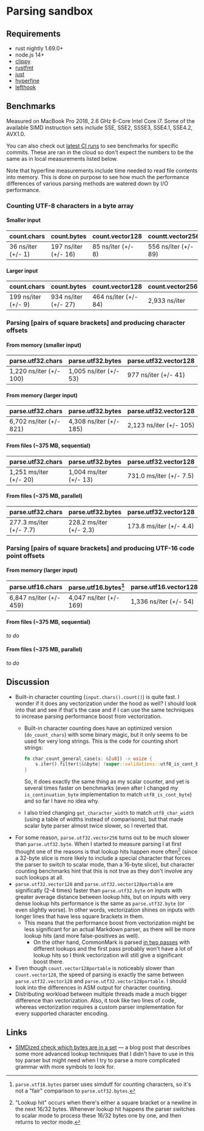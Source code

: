 # Parsing sandbox

## Requirements

- rust nightly 1.69.0+
- node.js 14+
- [clippy](https://github.com/rust-lang/rust-clippy)
- [rustfmt](https://github.com/rust-lang/rustfmt)
- [just](https://github.com/casey/just)
- [hyperfine](https://github.com/sharkdp/hyperfine)
- [lefthook](https://github.com/evilmartians/lefthook)

## Benchmarks

Measured on MacBook Pro 2018, 2.6 GHz 6-Core Intel Core i7. Some of the available SIMD instruction sets include SSE, SSE2, SSSE3, SSE4.1, SSE4.2, AVX1.0.

You can also check out [latest CI runs](https://github.com/garlicbreadcleric/parsing-sandbox/actions) to see benchmarks for specific commits. These are ran in the cloud so don't expect the numbers to be the same as in local measurements listed below.

Note that hyperfine measurements include time needed to read file contents into memory. This is done on purpose to see how much the performance differences of various parsing methods are watered down by I/O performance.

### Counting UTF-8 characters in a byte array

#### Smaller input

| count.chars        | count.bytes          | count.vector128    | countt.vector256     | count.vector128portable |
|--------------------|----------------------|--------------------|----------------------|-------------------------|
| 36 ns/iter (+/- 1) | 197 ns/iter (+/- 16) | 85 ns/iter (+/- 8) | 556 ns/iter (+/- 89) | 123 ns/iter (+/- 5)     |

#### Larger input

| count.chars         | count.bytes          | count.vector128      | count.vector256 | count.vector128portable |
|---------------------|----------------------|----------------------|-----------------|-------------------------|
| 199 ns/iter (+/- 9) | 934 ns/iter (+/- 27) | 464 ns/iter (+/- 84) | 2,933 ns/iter   | 646 ns/iter (+/- 28)    |

### Parsing \[pairs of square brackets\] and producing character offsets

#### From memory (smaller input)

| parse.utf32.chars       | parse.utf32.bytes      | parse.utf32.vector128 | parse.utf32.vector256  | parse.utf32.vector128portable |
|-------------------------|------------------------|-----------------------|------------------------|-------------------------------|
| 1,220 ns/iter (+/- 100) | 1,005 ns/iter (+/- 53) | 977 ns/iter (+/- 41)  | 1,393 ns/iter (+/- 59) | 1,044 ns/iter (+/- 47)        |

#### From memory (larger input)

| parse.utf32.chars       | parse.utf32.bytes       | parse.utf32.vector128   | parse.utf32.vector256   | parse.utf32.vector128portable |
|-------------------------|-------------------------|-------------------------|-------------------------|-------------------------------|
| 6,702 ns/iter (+/- 821) | 4,308 ns/iter (+/- 185) | 2,123 ns/iter (+/- 105) | 5,676 ns/iter (+/- 259) | 2,197 ns/iter (+/- 112)       |

#### From files (~375 MB, sequential)

| parse.utf32.chars      | parse.utf32.bytes      | parse.utf32.vector128   | parse.utf32.vector256  | parse.utf32.vector128portable |
|------------------------|------------------------|-------------------------|------------------------|-------------------------------|
| 1,251 ms/iter (+/- 20) | 1,004 ms/iter (+/- 13) | 731.0 ms/iter (+/- 7.5) | 1,167 ms/iter (+/- 12) | 739.7 ms/iter (+/- 8.1)       |

#### From files (~375 MB, parallel)

| parse.utf32.chars       | parse.utf32.bytes       | parse.utf32.vector128   | parse.utf32.vector256    | parse.utf32.vector128portable |
|-------------------------|-------------------------|-------------------------|--------------------------|-------------------------------|
| 277.3 ms/iter (+/- 7.7) | 228.2 ms/iter (+/- 2.3) | 173.8 ms/iter (+/- 4.4) | 280.4 ms/iter (+/- 21.6) | 180.6 ms/iter (+/- 2.0)       |

### Parsing \[pairs of square brackets\] and producing UTF-16 code point offsets

#### From memory (larger input)

| parse.utf16.chars       | parse.utf16.bytes[^utf16-bytes-parser] | parse.utf16.vector128portable |
|-------------------------|----------------------------------------|-------------------------------|
| 6,847 ns/iter (+/- 459) | 4,047 ns/iter (+/- 169)                | 1,336 ns/iter (+/- 54)        |

#### From files (~375 MB, sequential)

_to do_

#### From files (~375 MB, parallel)

_to do_

## Discussion

- Built-in character counting (`input.chars().count()`) is quite fast. I wonder if it does any vectorization under the hood as well? I should look into that and see if that's the case and if I can use the same techniques to increase parsing performance boost from vectorization.
  - Built-in character counting does have an optimized version (`do_count_chars`) with some binary magic, but it only seems to be used for very long strings. This is the code for counting short strings:

    ```rust
    fn char_count_general_case(s: &[u8]) -> usize {
        s.iter().filter(|&&byte| !super::validations::utf8_is_cont_byte(byte)).count()
    }
    ```

    So, it does exactly the same thing as my scalar counter, and yet is several times faster on benchmarks (even after I changed my `is_continuation_byte` implementation to match `utf8_is_cont_byte`) and so far I have no idea why.
  - I also tried changing `get_character_width` to match `utf8_char_width` (using a table of widths instead of comparisons), but that made scalar byte parser almost twice slower, so I reverted that.
- For some reason, `parse.utf32.vector256` turns out to be much slower than `parse.utf32.byte`. When I started to measure parsing I at first thought one of the reasons is that lookup hits happen more often[^lookup-hit] (since a 32-byte slice is more likely to include a special character that forces the parser to switch to scalar mode, than a 16-byte slice), but character counting benchmarks hint that this is not true as they don't involve any such lookups at all.
- `parse.utf32.vector128` and `parse.utf32.vector128portable` are significatly (2-4 times) faster than `parse.utf32.byte` on inputs with greater average distance between lookup hits, but on inputs with very dense lookup hits performance is the same as `parse.utf32.byte` (or even slightly worse). In other words, vectorization shines on inputs with longer lines that have less square brackets in them.
  - This means that the performance boost from vectorization might be less significant for an actual Markdown parser, as there will be more lookup hits (and more false-positives as well).
    - On the other hand, CommonMark is parsed [in two passes](https://spec.commonmark.org/0.30/#appendix-a-parsing-strategy) with different lookups and the first pass probably won't have a lot of lookup hits so I think vectorization will still give a significant boost there.
- Even though `count.vector128portable` is noticeably slower than `count.vector128`, the speed of parsing is exactly the same between `parse.utf32.vector128` and `parse.utf32.vector128portable`. I should look into the differences in ASM output for character counting.
- Distributing workload between multiple threads made a much bigger difference than vectorization. Also, it took like two lines of code, whereas vectorization requires a custom parser implementation for every supported character encoding.

## Links

- [SIMDized check which bytes are in a set](http://0x80.pl/articles/simd-byte-lookup.html) — a blog post that describes some more advanced lookup techniques that I didn't have to use in this toy parser but might need when I try to parse a more complicated grammar with more symbols to look for.

[^lookup-hit]: "Lookup hit" occurs when there's either a square bracket or a newline in the next 16/32 bytes. Whenever lookup hit happens the parser switches to scalar mode to process these 16/32 bytes one by one, and then returns to vector mode.

[^utf16-bytes-parser]: `parse.utf16.bytes` parser uses simdutf for counting characters, so it's not a "fair" comparison to `parse.utf32.bytes`.
